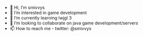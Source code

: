 - 👋 Hi, I’m smivvys
- 👀 I’m interested in game development
- 🌱 I’m currently learning lwjgl 3
- 💞️ I’m looking to collaborate on java game development/servers
- 📫 How to reach me - twitter: @smivvys

<!---
smivvys/smivvys is a ✨ special ✨ repository because its `README.md` (this file) appears on your GitHub profile.
You can click the Preview link to take a look at your changes.
--->
